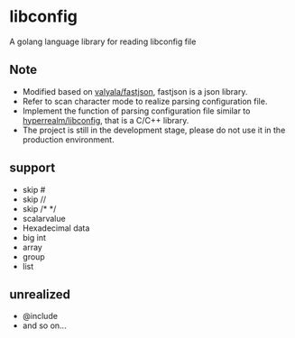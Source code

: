 # libconfig
A golang language library for reading libconfig file

## Note
* Modified based on [valyala/fastjson](https://github.com/valyala/fastjson), fastjson is a json library.
* Refer to scan character mode to realize parsing configuration file.<br/>
* Implement the function of parsing configuration file similar to [hyperrealm/libconfig](https://github.com/hyperrealm/libconfig), that is a C/C++ library.<br/>
* The project is still in the development stage, please do not use it in the production environment.<br/>

## support
* skip #
* skip //
* skip /* */
* scalarvalue
* Hexadecimal data
* big int
* array
* group
* list

## unrealized
* @include
* and so on...
